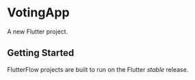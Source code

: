 # VotingApp

A new Flutter project.

## Getting Started

FlutterFlow projects are built to run on the Flutter _stable_ release.
